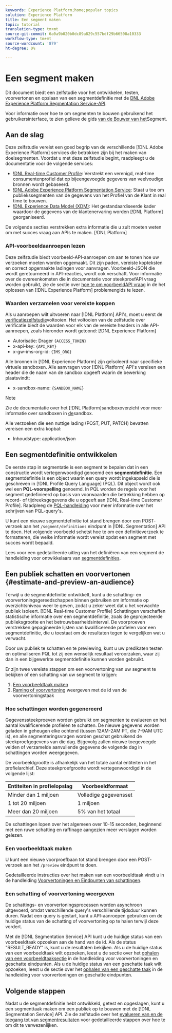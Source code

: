```yaml
---
keywords: Experience Platform;home;popular topics
solution: Experience Platform
title: Een segment maken
topic: tutorial
translation-type: tm+mt
source-git-commit: 6a0a9b020b0dc89a829c557bdf29b66508a10333
workflow-type: tm+mt
source-wordcount: '879'
ht-degree: 0%

---
```



# Een segment maken

Dit document biedt een zelfstudie voor het ontwikkelen, testen, voorvertonen en opslaan van een segmentdefinitie met de [DNL Adobe Experience Platform Segmentation Service-API](../api/getting-started.md).

Voor informatie over hoe te om segmenten te bouwen gebruikend het gebruikersinterface, te zien gelieve de gids [van de Bouwer van het](../ui/overview.md)Segment.

## Aan de slag

Deze zelfstudie vereist een goed begrip van de verschillende [!DNL Adobe Experience Platform] services die betrokken zijn bij het maken van doelsegmenten. Voordat u met deze zelfstudie begint, raadpleegt u de documentatie voor de volgende services:

- [!DNL Real-time Customer Profile](../../profile/home.md): Verstrekt een verenigd, real-time consumentenprofiel dat op bijeengevoegde gegevens van veelvoudige bronnen wordt gebaseerd.
- [!DNL Adobe Experience Platform Segmentation Service](../home.md): Staat u toe om publiekssegmenten van de gegevens van het Profiel van de Klant in real time te bouwen.
- [!DNL Experience Data Model (XDM)](../../xdm/home.md): Het gestandaardiseerde kader waardoor de gegevens van de klantenervaring worden [!DNL Platform] georganiseerd.

De volgende secties verstrekken extra informatie die u zult moeten weten om met succes vraag aan APIs te maken. [!DNL Platform]

### API-voorbeeldaanroepen lezen

Deze zelfstudie biedt voorbeeld-API-aanroepen om aan te tonen hoe uw verzoeken moeten worden opgemaakt. Dit zijn paden, vereiste kopteksten en correct opgemaakte ladingen voor aanvragen. Voorbeeld-JSON die wordt geretourneerd in API-reacties, wordt ook verschaft. Voor informatie over de overeenkomsten die in documentatie voor steekproefAPI vraag worden gebruikt, zie de sectie over [hoe te om voorbeeldAPI vraag](../../landing/troubleshooting.md#how-do-i-format-an-api-request) in de het oplossen van [!DNL Experience Platform] problemengids te lezen.

### Waarden verzamelen voor vereiste koppen

Als u aanroepen wilt uitvoeren naar [!DNL Platform] API&#39;s, moet u eerst de [verificatiezelfstudie](../../tutorials/authentication.md)voltooien. Het voltooien van de zelfstudie over verificatie biedt de waarden voor elk van de vereiste headers in alle API-aanroepen, zoals hieronder wordt getoond: [!DNL Experience Platform]

- Autorisatie: Drager `{ACCESS_TOKEN}`
- x-api-key: `{API_KEY}`
- x-gw-ims-org-id: `{IMS_ORG}`

Alle bronnen in [!DNL Experience Platform] zijn geïsoleerd naar specifieke virtuele sandboxen. Alle aanvragen voor [!DNL Platform] API&#39;s vereisen een header die de naam van de sandbox opgeeft waarin de bewerking plaatsvindt:

- x-sandbox-name: `{SANDBOX_NAME}`

>[!NOTE]
>
>Zie de documentatie over het [!DNL Platform]sandboxoverzicht voor meer informatie over sandboxen in [de](../../sandboxes/home.md)sandbox.

Alle verzoeken die een nuttige lading (POST, PUT, PATCH) bevatten vereisen een extra kopbal:

- Inhoudstype: application/json

## Een segmentdefinitie ontwikkelen

De eerste stap in segmentatie is een segment te bepalen dat in een constructie wordt vertegenwoordigd genoemd een **segmentdefinitie**. Een segmentdefinitie is een object waarin een query wordt ingekapseld die is geschreven in [!DNL Profile Query Language] (PQL). Dit object wordt ook wel een **PQL-voorspelling** genoemd. In PQL worden de regels voor het segment gedefinieerd op basis van voorwaarden die betrekking hebben op record- of tijdreeksgegevens die u opgeeft aan [!DNL Real-time Customer Profile]. Raadpleeg de [PQL-handleiding](../pql/overview.md) voor meer informatie over het schrijven van PQL-query&#39;s.

U kunt een nieuwe segmentdefinitie tot stand brengen door een POST- verzoek aan het `/segment/definitions` eindpunt in [!DNL Segmentation] API te doen. Het volgende voorbeeld schetst hoe te om een definitieverzoek te formatteren, die welke informatie wordt vereist opdat een segment met succes wordt bepaald.

Lees voor een gedetailleerde uitleg van het definiëren van een segment de handleiding voor ontwikkelaars van [segmentdefinities](../api/segment-definitions.md#create).

## Een publiek schatten en voorvertonen {#estimate-and-preview-an-audience}

Terwijl u de segmentdefinitie ontwikkelt, kunt u de schatting- en voorvertoningsgereedschappen binnen gebruiken om informatie op overzichtsniveau weer te geven, zodat u zeker weet dat u het verwachte publiek isoleert. [!DNL Real-time Customer Profile] Schattingen verschaffen statistische informatie over een segmentdefinitie, zoals de geprojecteerde publieksgrootte en het betrouwbaarheidsinterval. De voorproeven verstrekken gepagineerde lijsten van kwalificerende profielen voor een segmentdefinitie, die u toestaat om de resultaten tegen te vergelijken wat u verwacht.

Door uw publiek te schatten en te previewing, kunt u uw predikaten testen en optimaliseren PQL tot zij een wenselijk resultaat veroorzaken, waar zij dan in een bijgewerkte segmentdefinitie kunnen worden gebruikt.

Er zijn twee vereiste stappen om een voorvertoning van uw segment te bekijken of een schatting van uw segment te krijgen:

1. [Een voorbeeldtaak maken](#create-a-preview-job)
2. [Raming of voorvertoning](#view-an-estimate-or-preview) weergeven met de id van de voorvertoningstaak

### Hoe schattingen worden gegenereerd

Gegevenssteekproeven worden gebruikt om segmenten te evalueren en het aantal kwalificerende profielen te schatten. De nieuwe gegevens worden geladen in geheugen elke ochtend (tussen 12AM-2AM PT, die 7-9AM UTC is), en alle segmenteringsvragen worden geschat gebruikend de steekproefgegevens van die dag. Bijgevolg zullen nieuwe toegevoegde velden of verzamelde aanvullende gegevens de volgende dag in schattingen worden weergegeven.

De voorbeeldgrootte is afhankelijk van het totale aantal entiteiten in het profielarchief. Deze steekproefgrootte wordt vertegenwoordigd in de volgende lijst:

| Entiteiten in profielopslag | Voorbeeldformaat |
| ------------------------- | ----------- |
| Minder dan 1 miljoen | Volledige gegevensset |
| 1 tot 20 miljoen | 1 miljoen |
| Meer dan 20 miljoen | 5% van het totaal |

De schattingen lopen over het algemeen over 10-15 seconden, beginnend met een ruwe schatting en raffinage aangezien meer verslagen worden gelezen.

### Een voorbeeldtaak maken

U kunt een nieuwe voorproefbaan tot stand brengen door een POST- verzoek aan het `/preview` eindpunt te doen.

Gedetailleerde instructies over het maken van een voorbeeldtaak vindt u in de handleiding [Voorvertoningen en Eindpunten van schattingen](../api/previews-and-estimates.md#create-preview).

### Een schatting of voorvertoning weergeven

De schattings- en voorvertoningsprocessen worden asynchroon uitgevoerd, omdat verschillende query&#39;s verschillende tijdsduur kunnen duren. Nadat een query is gestart, kunt u API-aanroepen gebruiken om de huidige status van de schatting of voorvertoning op te halen terwijl deze vordert.

Met de [!DNL Segmentation Service] API kunt u de huidige status van een voorbeeldtaak opzoeken aan de hand van de id. Als de status &quot;RESULT_READY&quot; is, kunt u de resultaten bekijken. Als u de huidige status van een voorbeeldtaak wilt opzoeken, leest u de sectie over het [ophalen van een voorbeeldtaaksectie](../api/previews-and-estimates.md#get-preview) in de handleiding voor voorvertoningen en geschatte eindpunten. Als u de huidige status van een geschatte taak wilt opzoeken, leest u de sectie over het [ophalen van een geschatte taak](../api/previews-and-estimates.md#get-estimate) in de handleiding voor voorvertoningen en geschatte eindpunten.


## Volgende stappen

Nadat u de segmentdefinitie hebt ontwikkeld, getest en opgeslagen, kunt u een segmenttaak maken om een publiek op te bouwen met de [!DNL Segmentation Service] API. Zie de zelfstudie over het [evalueren van en de toegang tot van segmentresultaten](./evaluate-a-segment.md) voor gedetailleerde stappen over hoe te om dit te verwezenlijken.